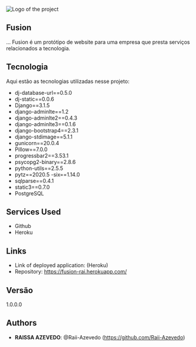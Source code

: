![Logo of the project](https://fusion-rai.herokuapp.com/static/img/logo.png)
 
## Fusion
 
... Fusion é um protótipo de website para uma empresa que presta serviços relacionados a tecnologia.
 
 
## Tecnologia
 
Aqui estão as tecnologias utilizadas nesse projeto:
 
- dj-database-url==0.5.0
- dj-static==0.0.6
- Django==3.1.5
- django-adminlte==1.2
- django-adminlte2==0.4.3
- django-adminlte3==0.1.6
- django-bootstrap4==2.3.1
- django-stdimage==5.1.1
- gunicorn==20.0.4
- Pillow==7.0.0
- progressbar2==3.53.1
- psycopg2-binary==2.8.6
- python-utils==2.5.5
- pytz==2020.5
-six==1.14.0
- sqlparse==0.4.1
- static3==0.7.0
- PostgreSQL 
 
## Services Used
 
* Github
* Heroku
 
 
## Links
 
  - Link of deployed application: (Heroku)
  - Repository: https://fusion-rai.herokuapp.com/
 
 
## Versão
 
1.0.0.0
 
 
## Authors
 
* **RAISSA AZEVEDO**: @Raii-Azevedo (https://github.com/Raii-Azevedo)
 
 
